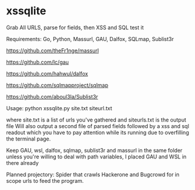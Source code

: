 # xssqlite
Grab All URLS, parse for fields, then XSS and SQL test it

Requirements: Go, Python, Massurl, GAU, Dalfox, SQLmap, Sublist3r

https://github.com/theFr1nge/massurl

https://github.com/lc/gau

https://github.com/hahwul/dalfox

https://github.com/sqlmapproject/sqlmap

https://github.com/aboul3la/Sublist3r



Usage: python xssqlite.py site.txt siteurl.txt

where site.txt is a list of urls you've gathered
and siteurls.txt is the output file
Will also output a second file of parsed fields
followed by a xss and sql readout which you have to pay attention while its running due to overfilling the terminal page.


Keep GAU, wsl, dalfox, sqlmap, sublist3r and massurl in the same folder unless you're willing to deal with path variables, I placed GAU and WSL in there already

Planned projectory: Spider that crawls Hackerone and Bugcrowd for in scope urls to feed the program.
